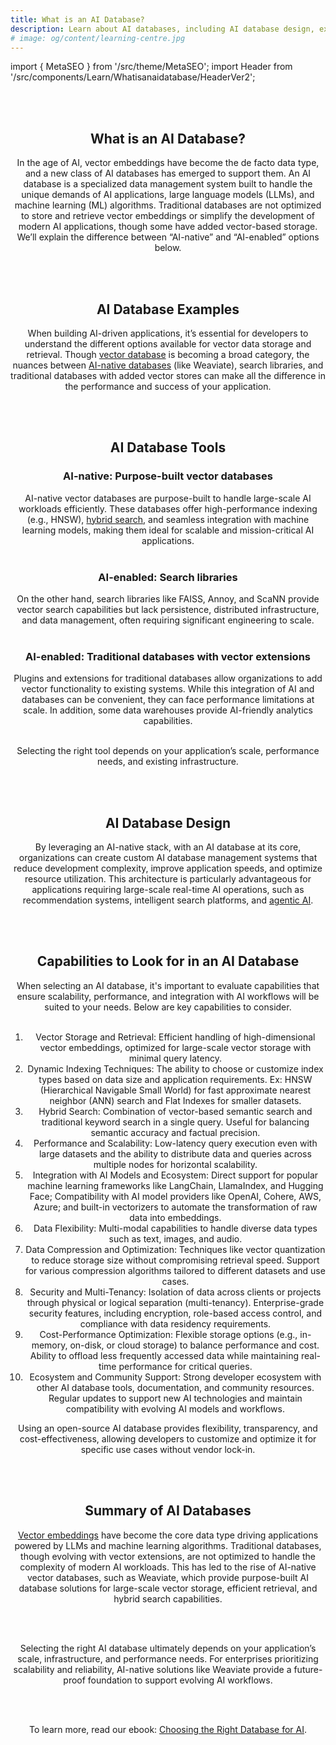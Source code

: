 ```yaml
---
title: What is an AI Database?
description: Learn about AI databases, including AI database design, examples, and more.
# image: og/content/learning-centre.jpg
---
```

import { MetaSEO } from '/src/theme/MetaSEO';
import Header from '/src/components/Learn/Whatisanaidatabase/HeaderVer2';

<Header />



<MetaSEO img="og/content/learning-centre.jpg" />





<br></br>

## What is an AI Database? 

In the age of AI, vector embeddings have become the de facto data type, and a new class of AI databases has emerged to support them. An AI database is a specialized data management system built to handle the unique demands of AI applications, large language models (LLMs), and machine learning (ML) algorithms. Traditional databases are not optimized to store and retrieve vector embeddings or simplify the development of modern AI applications, though some have added vector-based storage. We’ll explain the difference between “AI-native” and “AI-enabled” options below. 

<br></br>

## AI Database Examples 

When building AI-driven applications, it’s essential for developers to understand the different options available for vector data storage and retrieval. Though [vector database](https://weaviate.io/blog/what-is-a-vector-database#:~:text=A%20vector%20database%2C%20on%20the,quickly%20at%20scale%20in%20production.) is becoming a broad category, the nuances between [AI-native databases](https://weaviate.io/) (like Weaviate), search libraries, and traditional databases with added vector stores can make all the difference in the performance and success of your application.   

<br></br>

## AI Database Tools 

### AI-native: Purpose-built vector databases
AI-native vector databases are purpose-built to handle large-scale AI workloads efficiently. These databases offer high-performance indexing (e.g., HNSW), [hybrid search](https://weaviate.io/blog/hybrid-search-explained), and seamless integration with machine learning models, making them ideal for scalable and mission-critical AI applications. 
<br></br>

### AI-enabled: Search libraries
On the other hand, search libraries like FAISS, Annoy, and ScaNN provide vector search capabilities but lack persistence, distributed infrastructure, and data management, often requiring significant engineering to scale. 
<br></br>

### AI-enabled: Traditional databases with vector extensions 
Plugins and extensions for traditional databases allow organizations to add vector functionality to existing systems. While this integration of AI and databases can be convenient, they can face performance limitations at scale. In addition, some data warehouses provide AI-friendly analytics capabilities. 
<br></br>

Selecting the right tool depends on your application’s scale, performance needs, and existing infrastructure.

<br></br>

## AI Database Design

By leveraging an AI-native stack, with an AI database at its core, organizations can create custom AI database management systems that reduce development complexity, improve application speeds, and optimize resource utilization. This architecture is particularly advantageous for applications requiring large-scale real-time AI operations, such as recommendation systems, intelligent search platforms, and [agentic AI](https://weaviate.io/blog/what-is-agentic-rag). 

<br></br>

## Capabilities to Look for in an AI Database

When selecting an AI database, it's important to evaluate capabilities that ensure scalability, performance, and integration with AI workflows will be suited to your needs. Below are key capabilities to consider.
<br></br>

1. Vector Storage and Retrieval: Efficient handling of high-dimensional vector embeddings, optimized for large-scale vector storage with minimal query latency.
2. Dynamic Indexing Techniques: The ability to choose or customize index types based on data size and application requirements. Ex: HNSW (Hierarchical Navigable Small World) for fast approximate nearest neighbor (ANN) search and Flat Indexes for smaller datasets. 
3. Hybrid Search: Combination of vector-based semantic search and traditional keyword search in a single query. Useful for balancing semantic accuracy and factual precision.
4. Performance and Scalability: Low-latency query execution even with large datasets and the ability to distribute data and queries across multiple nodes for horizontal scalability.
5. Integration with AI Models and Ecosystem: Direct support for popular machine learning frameworks like LangChain, LlamaIndex, and Hugging Face; Compatibility with AI model providers like OpenAI, Cohere, AWS, Azure; and built-in vectorizers to automate the transformation of raw data into embeddings.
6. Data Flexibility: Multi-modal capabilities to handle diverse data types such as text, images, and audio.
7. Data Compression and Optimization: Techniques like vector quantization to reduce storage size without compromising retrieval speed. Support for various compression algorithms tailored to different datasets and use cases.
8. Security and Multi-Tenancy: Isolation of data across clients or projects through physical or logical separation (multi-tenancy). Enterprise-grade security features, including encryption, role-based access control, and compliance with data residency requirements.
9. Cost-Performance Optimization: Flexible storage options (e.g., in-memory, on-disk, or cloud storage) to balance performance and cost. Ability to offload less frequently accessed data while maintaining real-time performance for critical queries.
10. Ecosystem and Community Support: Strong developer ecosystem with other AI database tools, documentation, and community resources. Regular updates to support new AI technologies and maintain compatibility with evolving AI models and workflows.

Using an open-source AI database provides flexibility, transparency, and cost-effectiveness, allowing developers to customize and optimize it for specific use cases without vendor lock-in. 

<br></br>

## Summary of AI Databases 

[Vector embeddings](https://weaviate.io/blog/vector-embeddings-explained) have become the core data type driving applications powered by LLMs and machine learning algorithms. Traditional databases, though evolving with vector extensions, are not optimized to handle the complexity of modern AI workloads. This has led to the rise of AI-native vector databases, such as Weaviate, which provide purpose-built AI database solutions for large-scale vector storage, efficient retrieval, and hybrid search capabilities.

<br></br>

Selecting the right AI database ultimately depends on your application’s scale, infrastructure, and performance needs. For enterprises prioritizing scalability and reliability, AI-native solutions like Weaviate provide a future-proof foundation to support evolving AI workflows.

<br></br>

To learn more, read our ebook: [Choosing the Right Database for AI](https://weaviate.io/ebooks/choosing-the-right-database-for-ai). 
